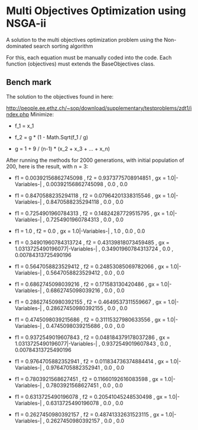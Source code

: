 # Multi Objectives Optimization using NSGA-ii

A solution to the multi objectives optimization problem using the Non-dominated search sorting algorithm

For this, each equation must be manually coded into the code. Each function (objectives) must extends the BaseObjectives class.

## Bench mark

The solution to the objectives found in here: 

http://people.ee.ethz.ch/~sop/download/supplementary/testproblems/zdt1/index.php
Minimize:

* f_1 = x_1

* f_2 = g * (1 - Math.Sqrt(f_1 / g)

* g = 1 + 9 / (n-1) * (x_2 + x_3 + ... + x_n)

After running the methods for 2000 generations, with initial population of 200, here is the result, with n = 3:

* f1 = 0.00392156862745098 , f2 = 0.9373775708914851 , gx = 1.0|-Variables-| , 0.00392156862745098 , 0.0 , 0.0

* f1 = 0.8470588235294118 , f2 = 0.07964201338315546 , gx = 1.0|-Variables-| , 0.8470588235294118 , 0.0 , 0.0

* f1 = 0.7254901960784313 , f2 = 0.14824287729515795 , gx = 1.0|-Variables-| , 0.7254901960784313 , 0.0 , 0.0

* f1 = 1.0 , f2 = 0.0 , gx = 1.0|-Variables-| , 1.0 , 0.0 , 0.0

* f1 = 0.34901960784313724 , f2 = 0.43139818073459485 , gx = 1.0313725490196077|-Variables-| , 0.34901960784313724 , 0.0 , 0.00784313725490196

* f1 = 0.5647058823529412 , f2 = 0.24853085069782066 , gx = 1.0|-Variables-| , 0.5647058823529412 , 0.0 , 0.0

* f1 = 0.6862745098039216 , f2 = 0.171583130420486 , gx = 1.0|-Variables-| , 0.6862745098039216 , 0.0 , 0.0

* f1 = 0.28627450980392155 , f2 = 0.4649537311559667 , gx = 1.0|-Variables-| , 0.28627450980392155 , 0.0 , 0.0

* f1 = 0.4745098039215686 , f2 = 0.31115327980633556 , gx = 1.0|-Variables-| , 0.4745098039215686 , 0.0 , 0.0

* f1 = 0.9372549019607843 , f2 = 0.048184379178037286 , gx = 1.0313725490196077|-Variables-| , 0.9372549019607843 , 0.0 , 0.00784313725490196

* f1 = 0.9764705882352941 , f2 = 0.011834736374884414 , gx = 1.0|-Variables-| , 0.9764705882352941 , 0.0 , 0.0

* f1 = 0.7803921568627451 , f2 = 0.11660192616083598 , gx = 1.0|-Variables-| , 0.7803921568627451 , 0.0 , 0.0

* f1 = 0.6313725490196078 , f2 = 0.20541045248530498 , gx = 1.0|-Variables-| , 0.6313725490196078 , 0.0 , 0.0

* f1 = 0.2627450980392157 , f2 = 0.48741332631523115 , gx = 1.0|-Variables-| , 0.2627450980392157 , 0.0 , 0.0
